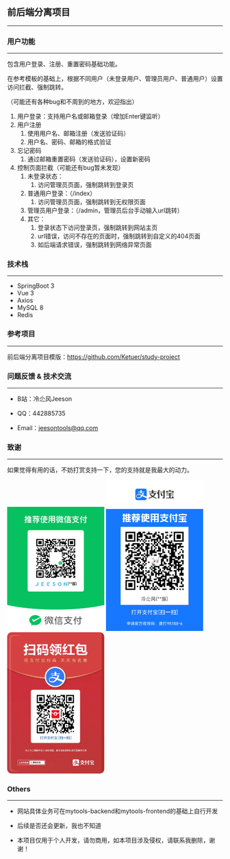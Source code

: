 ## 前后端分离项目

---

### 用户功能

---
包含用户登录、注册、重置密码基础功能。

在参考模板的基础上，根据不同用户（未登录用户、管理员用户、普通用户）设置访问拦截、强制跳转。

（可能还有各种bug和不周到的地方，欢迎指出）

1. 用户登录：支持用户名或邮箱登录（增加Enter键监听）
2. 用户注册
   1. 使用用户名、邮箱注册（发送验证码）
   2. 用户名、密码、邮箱的格式验证
3. 忘记密码
   1. 通过邮箱重置密码（发送验证码），设置新密码
4. 控制页面拦截（可能还有bug暂未发现）
   1. 未登录状态：
      1. 访问管理员页面，强制跳转到登录页
   2. 普通用户登录：（/index）
      1. 访问管理员页面，强制跳转到无权限页面
   3. 管理员用户登录：（/admin，管理员后台手动输入url跳转）
   4. 其它：
      1. 登录状态下访问登录页，强制跳转到网站主页
      2. url错误，访问不存在的页面时，强制跳转到自定义的404页面
      3. 如后端请求错误，强制跳转到网络异常页面

### 技术栈

---
+ SpringBoot 3
+ Vue 3
+ Axios
+ MySQL 8
+ Redis

 ### 参考项目

---
前后端分离项目模版：https://github.com/Ketuer/study-project

### 问题反馈 & 技术交流

---
+ B站：冷尐风Jeeson

+ QQ：442885735

+ Email：jeesontools@qq.com

### 致谢

---
如果觉得有用的话，不妨打赏支持一下，您的支持就是我最大的动力。

<img src="./picture/qr_wechat.png" width="45%" alt=""/>
<img src="./picture/qr_alipay.jpg" width="45%" alt=""/>
<img src="./picture/qr_ali_redbag.jpg" width="45%" alt=""/>

### Others

---
+ 网站具体业务可在mytools-backend和mytools-frontend的基础上自行开发

+ 后续是否还会更新，我也不知道

+ 本项目仅用于个人开发，请勿商用，如本项目涉及侵权，请联系我删除，谢谢！